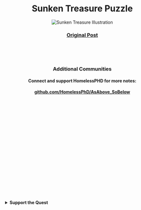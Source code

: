 <div align="center">
  <h1>Sunken Treasure Puzzle</h1>
</div>

<div align="center">
  <img src="https://github.com/HomelessPhD/AsAbove_SoBelow/blob/59935c839bd73cb65904afa5d3c8c0351dedab55/pics/nft.jpg" alt="Sunken Treasure Illustration" width="600">
</div>

<div align="center">
  <h3><a href="https://www.reddit.com/r/bitcoinpuzzles/comments/p9dhjv/currently_over_us3100_in_this_puzzle/">Original Post</a></h3>
</div>




</br>
</br>
</br>


<div align="center">
  <h3>Additional Communities</h3>
  <h4>Connect and support HomelessPHD for more notes:</h4>
  <div align="center">
    <h4><a href="https://github.com/HomelessPhD/AsAbove_SoBelow?tab=readme-ov-file">github.com/HomelessPhD/AsAbove_SoBelow</a></h4>    
  </div>
</div>




</br>
</br>
</br>

</br>
</br>
</br>
</br>

</br>
</br>
</br>

</br>
</br>
</br>

</br>
</br>
</br>

</br>
</br>
</br>

<details>
  <summary><b>Support the Quest</b></summary>
  <div align="center">
    <p>If this github has sparked some fun or helped you learn feel free to support a digital nomad veteran! 😊</p>
    <h4>Bitcoin Donation</h4>
    <img src="../images/juniorduc44@walletofsatoshi.png" alt="juniorduc44@walletofsatoshi.com" width="150">
    <p><b>Wallet Address:</b></p>
    <code>juniorduc44@walletofsatoshi.com</code>
  </div>
</details>